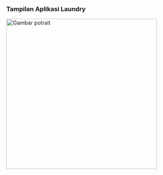 <h3>Tampilan Aplikasi Laundry</h3>
<img scr="https://github.com/cahayaaya/laundry/blob/master/PotraitLaundry.jpg?raw=true" alt="Gambar potrait"
width="400">
